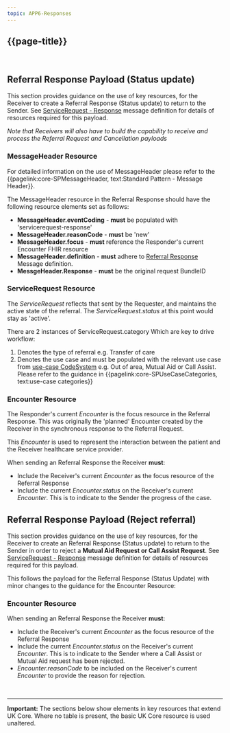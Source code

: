 ```yaml
---
topic: APP6-Responses
---
```


## {{page-title}}

<br>

## Referral Response Payload (Status update)
This section provides guidance on the use of key resources, for the Receiver to create a Referral Response (Status update) to return to the Sender. See [ServiceRequest - Response](https://simplifier.net/nhsbookingandreferrals/bars-messagedefinition-servicerequest-response-referral-short) message definition for details of resources required for this payload.

*Note that Receivers will also have to build the capability to receive and process the Referral Request and Cancellation payloads*
<br>

### MessageHeader Resource
For detailed information on the use of MessageHeader please refer to the {{pagelink:core-SPMessageHeader, text:Standard Pattern - Message Header}}. 

The MessageHeader resource in the Referral Response should have the following resource elements set as follows:
* **MessageHeader.eventCoding** - **must** be populated with 'servicerequest-response'
* **MessageHeader.reasonCode** - **must** be 'new'
* **MessageHeader.focus** - **must** reference the Responder's current Encounter FHIR resource
* **MessageHeader.definition** - **must** adhere to [Referral Response](https://simplifier.net/NHSBookingandReferrals/BARS-MessageDefinition-ServiceRequest-Response-Referral-Short/~json) Message definition.
* **MessgeHeader.Response** - **must** be the original request BundleID

### ServiceRequest Resource
The *ServiceRequest* reflects that sent by the Requester, and maintains the active state of the referral. The *ServiceRequest.status* at this point would stay as 'active'.

There are 2 instances of ServiceRequest.category Which are key to drive workflow:

1. Denotes the type of referral e.g. Transfer of care 
2. Denotes the use case and must be populated with the relevant use case from [use-case CodeSystem](
https://simplifier.net/nhsbookingandreferrals/usecases-categories-bars)  e.g. Out of area, Mutual Aid or Call Assist. Please refer to the guidance in {{pagelink:core-SPUseCaseCategories, text:use-case categories}}

### Encounter Resource
The Responder's current *Encounter* is the focus resource in the Referral Response. This was originally the 'planned' Encounter created by the Receiver in the synchronous response to the Referral Request. 

This *Encounter* is used to represent the interaction between the patient and the Receiver healthcare service provider. 

When sending an Referral Response the Receiver **must**:
* Include the Receiver's current *Encounter* as the focus resource of the Referral Response
* Include the current *Encounter.status* on the Receiver's current *Encounter*. This is to indicate to the Sender the progress of the case. 

## Referral Response Payload (Reject referral) 
This section provides guidance on the use of key resources, for the Receiver to create an Referral Response (Status update) to return to the Sender in order to reject a **Mutual Aid Request or Call Assist Request**. See [ServiceRequest - Response](https://simplifier.net/nhsbookingandreferrals/bars-messagedefinition-servicerequest-response-referral-short) message definition for details of resources required for this payload.

This follows the payload for the Referral Response (Status Update) with minor changes to the guidance for the Encounter Resource:
### Encounter Resource

When sending an Referral Response the Receiver **must**:
* Include the Receiver's current *Encounter* as the focus resource of the Referral Response
* Include the current *Encounter.status* on the Receiver's current *Encounter*. This is to indicate to the Sender where a Call Assist or Mutual Aid request has been rejected.
* *Encounter.reasonCode* to be included on the Receiver's current *Encounter* to provide the reason for rejection.

<br>

<hr>
<div markdown="span" class="alert alert-warning" role="alert"><i class="fa fa-warning"></i>
    <b> Important:</b> 
    The sections below show elements in key resources that extend UK Core. Where no table is present, the basic UK Core resource is used unaltered.
</div>